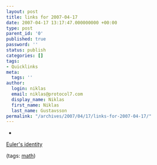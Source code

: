 ```yaml
---
layout: post
title: links for 2007-04-17
date: 2007-04-17 13:17:47.000000000 +00:00
type: post
parent_id: '0'
published: true
password: ''
status: publish
categories: []
tags:
- Quicklinks
meta:
  tags: ''
author:
  login: niklas
  email: niklas@protocol7.com
  display_name: Niklas
  first_name: Niklas
  last_name: Gustavsson
permalink: "/archives/2007/04/17/links-for-2007-04-17/"
---
```

- 
[Euler's identity](http://en.wikipedia.org/wiki/Euler's_identity)

(tags: [math](http://del.icio.us/protocol7/math))
